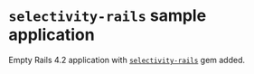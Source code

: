 # `selectivity-rails` sample application

Empty Rails 4.2 application with [`selectivity-rails`](https://github.com/msx2/selectivity-rails) gem added.
